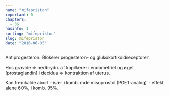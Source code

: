 ```yaml
---
name: "mifepriston"
important: 0
chapters:  
  - 36
hasinfo: 1
sorting: "mifepriston"
slug: mifepriston
date: "2016-06-05"
---
```


Antiprogesteron. Blokerer progesteron- og glukokortikoidreceptorer.

Hos gravide => nedbrydn. af kapillærer i endometriet og øget [prostaglandin] i decidua => kontraktion af uterus.

Kan fremkalde abort - især i komb. mde misoprostol (PGE1-analog) - effekt alene 60%, i komb. 95%.
